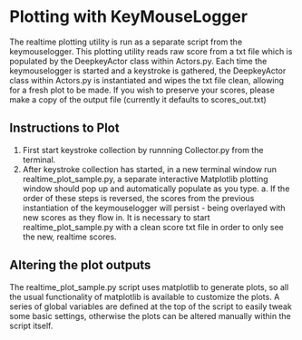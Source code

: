 # Plotting with KeyMouseLogger

The realtime plotting utility is run as a separate script from the keymouselogger. This plotting utility reads raw score from a txt file which is populated by the DeepkeyActor class within Actors.py. Each time the keymouselogger is started and a keystroke is gathered, the DeepkeyActor class within Actors.py is instantiated and wipes the txt file clean, allowing for a fresh plot to be made. If you wish to preserve your scores, please make a copy of the output file (currently it defaults to scores_out.txt)

## Instructions to Plot
1. First start keystroke collection by runnning Collector.py from the terminal.
2. After keystroke collection has started, in a new terminal window run realtime_plot_sample.py, a separate interactive Matplotlib plotting window should pop up and automatically populate as you type.
    a. If the order of these steps is reversed, the scores from the previous instantiation of the keymouselogger will persist - being overlayed with new scores as they flow in. It is necessary to start realtime_plot_sample.py with a clean score txt file in order to only see the new, realtime scores.

## Altering the plot outputs
The realtime_plot_sample.py script uses matplotlib to generate plots, so all the usual functionality of matplotlib is available to customize the plots. A series of global variables are defined at the top of the script to easily tweak some basic settings, otherwise the plots can be altered manually within the script itself.